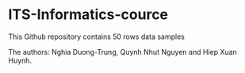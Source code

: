 # ITS-Informatics-cource

This Github repository contains 50 rows data samples 

The authors: Nghia Duong-Trung, Quynh Nhut Nguyen and Hiep Xuan Huynh.
